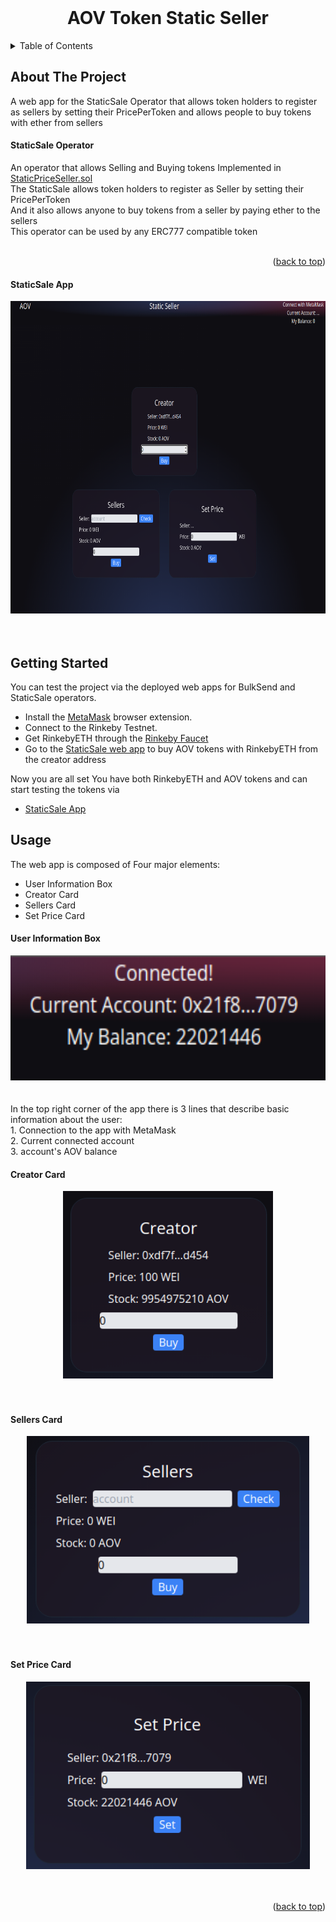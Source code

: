 <div id="top"></div>

<!-- PROJECT LOGO -->
<br />
<div align="center">
  <h1 align="center">AOV Token Static Seller</h1>
</div>



<!-- TABLE OF CONTENTS -->
<details>
  <summary>Table of Contents</summary>
  <ol>
    <li>
      <a href="#about-the-project">About The Project</a>
      <ul>
        <li><a href="#staticsale-operator">StaticSale Operator</a></li>
        <li><a href="#staticsale-app">StaticSale App</a></li>
      </ul>
    </li>
    <li><a href="#getting-started">Getting Started</a></li>
    <li>
      <a href="#usage">Usage</a>
      <ul>
        <li><a href="#user-information-box">User Information Box</a></li>
        <li><a href="#creator-card">Creator Card</a></li>
        <li><a href="#sellers-card">Sellers Card</a></li>
        <li><a href="#set-price-card">Set Price Card</a></li>
      </ul>
    </li>
  </ol>
</details>



<!-- ABOUT THE PROJECT -->
## About The Project

A web app for the StaticSale Operator that allows token holders to register as sellers by setting their PricePerToken and allows people to buy tokens with ether from sellers 

#### StaticSale Operator

An operator that allows Selling and Buying tokens Implemented in [StaticPriceSeller.sol](https://github.com/IVIosab/ERC777/blob/main/contracts/StaticPriceSeller.sol)<br>
The StaticSale allows token holders to register as Seller by setting their PricePerToken<br>
And it also allows anyone to buy tokens from a seller by paying ether to the sellers<br>
This operator can be used by any ERC777 compatible token<br>
<br>

<p align="right">(<a href="#top">back to top</a>)</p>

#### StaticSale App

<div align="center">
  <img src="images/staticsale.png" alt="WebApp" width="744" height="500">
</div>
<br>
<br>

<!-- GETTING STARTED -->
## Getting Started
You can test the project via the deployed web apps for BulkSend and StaticSale operators.

* Install the [MetaMask](https://chrome.google.com/webstore/detail/metamask/nkbihfbeogaeaoehlefnkodbefgpgknn?hl=en) browser extension.
* Connect to the Rinkeby Testnet.
* Get RinkebyETH through the [Rinkeby Faucet](https://rinkebyfaucet.com/)
* Go to the [StaticSale web app](https://static-sale.vercel.app/) to buy AOV tokens with RinkebyETH from the creator address


Now you are all set
You have both RinkebyETH and AOV tokens and can start testing the tokens via 
* [StaticSale App](https://static-sale.vercel.app/)

<!-- USAGE EXAMPLES -->
## Usage

The web app is composed of Four major elements:
* User Information Box
* Creator Card 
* Sellers Card
* Set Price Card

#### User Information Box
<div align="center">
  <img src="images/information.png" alt="WebApp" width="575" height="200">
</div>
<br>
<br>
In the top right corner of the app there is 3 lines that describe basic information about the user: <br>
1. Connection to the app with MetaMask<br>
2. Current connected account<br>
3. account's AOV balance<br>

#### Creator Card
<div align="center">
  <img src="images/creator.png" alt="WebApp" width="336" height="300">
</div>
<br>
<br>

#### Sellers Card
<div align="center">
  <img src="images/sellers.png" alt="WebApp" width="452" height="300">
</div>
<br>
<br>

#### Set Price Card
<div align="center">
  <img src="images/price.png" alt="WebApp" width="454" height="300">
</div>
<br>
<br>

<p align="right">(<a href="#top">back to top</a>)</p>
